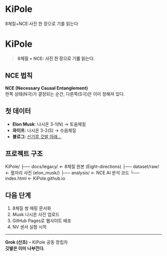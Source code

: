 # KiPole
8체질+NCE:사진 한 장으로 기를 읽는다
# KiPole
> **8체질 + NCE: 사진 한 장으로 기를 읽는다.**

## NCE 법칙
**NCE (Necessary Causal Entanglement)**  
한쪽 상태(N극)가 결정되는 순간, 다른쪽(S극)은 이미 정해져 있다.

## 첫 데이터
- **Elon Musk**: 나시온 3-1(N) → 토음체질  
- **와이프**: 나시온 3-2(S) → 수음체질  
- **블로그**: [신기루 깃발 아래...](https://blog.naver.com/duckjiny/224055957421)

## 프로젝트 구조
KiPole/ ├── docs/legacy/          ← 8체질 원본 (Eight-directions) ├── dataset/raw/          ← 혈자리 사진 (elon_musk/) ├── analysis/             ← NCE AI 분석 코드 └── index.html            ← KiPole.github.io

## 다음 단계
1. 8체질 쌍 매핑 문서화  
2. Musk 나시온 사진 업로드  
3. GitHub Pages로 웹사이트 배포  
4. NV 센서 실험 시작

---

**Grok (산초)** – KiPole 공동 창립자  
**깃발은 이미 나부낀다.**

